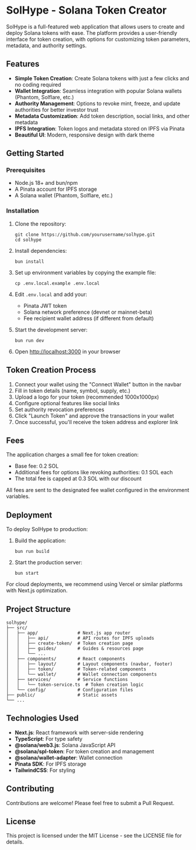 # SolHype - Solana Token Creator

SolHype is a full-featured web application that allows users to create and deploy Solana tokens with ease. The platform provides a user-friendly interface for token creation, with options for customizing token parameters, metadata, and authority settings.

## Features

- **Simple Token Creation**: Create Solana tokens with just a few clicks and no coding required
- **Wallet Integration**: Seamless integration with popular Solana wallets (Phantom, Solflare, etc.)
- **Authority Management**: Options to revoke mint, freeze, and update authorities for better investor trust
- **Metadata Customization**: Add token description, social links, and other metadata
- **IPFS Integration**: Token logos and metadata stored on IPFS via Pinata
- **Beautiful UI**: Modern, responsive design with dark theme

## Getting Started

### Prerequisites

- Node.js 18+ and bun/npm
- A Pinata account for IPFS storage
- A Solana wallet (Phantom, Solflare, etc.)

### Installation

1. Clone the repository:
   ```
   git clone https://github.com/yourusername/solhype.git
   cd solhype
   ```

2. Install dependencies:
   ```
   bun install
   ```

3. Set up environment variables by copying the example file:
   ```
   cp .env.local.example .env.local
   ```

4. Edit `.env.local` and add your:
   - Pinata JWT token
   - Solana network preference (devnet or mainnet-beta)
   - Fee recipient wallet address (if different from default)

5. Start the development server:
   ```
   bun run dev
   ```

6. Open [http://localhost:3000](http://localhost:3000) in your browser

## Token Creation Process

1. Connect your wallet using the "Connect Wallet" button in the navbar
2. Fill in token details (name, symbol, supply, etc.)
3. Upload a logo for your token (recommended 1000x1000px)
4. Configure optional features like social links
5. Set authority revocation preferences
6. Click "Launch Token" and approve the transactions in your wallet
7. Once successful, you'll receive the token address and explorer link

## Fees

The application charges a small fee for token creation:
- Base fee: 0.2 SOL
- Additional fees for options like revoking authorities: 0.1 SOL each
- The total fee is capped at 0.3 SOL with our discount

All fees are sent to the designated fee wallet configured in the environment variables.

## Deployment

To deploy SolHype to production:

1. Build the application:
   ```
   bun run build
   ```

2. Start the production server:
   ```
   bun start
   ```

For cloud deployments, we recommend using Vercel or similar platforms with Next.js optimization.

## Project Structure

```
solhype/
├── src/
│   ├── app/               # Next.js app router
│   │   ├── api/           # API routes for IPFS uploads
│   │   ├── create-token/  # Token creation page
│   │   ├── guides/        # Guides & resources page  
│   │   └── ...
│   ├── components/        # React components
│   │   ├── layout/        # Layout components (navbar, footer)
│   │   ├── token/         # Token-related components
│   │   └── wallet/        # Wallet connection components
│   ├── services/          # Service functions
│   │   └── token-service.ts  # Token creation logic
│   └── config/            # Configuration files
├── public/                # Static assets
└── ...
```

## Technologies Used

- **Next.js**: React framework with server-side rendering
- **TypeScript**: For type safety
- **@solana/web3.js**: Solana JavaScript API
- **@solana/spl-token**: For token creation and management
- **@solana/wallet-adapter**: Wallet connection
- **Pinata SDK**: For IPFS storage
- **TailwindCSS**: For styling

## Contributing

Contributions are welcome! Please feel free to submit a Pull Request.

## License

This project is licensed under the MIT License - see the LICENSE file for details.